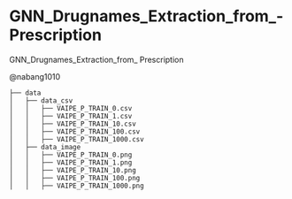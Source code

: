 # GNN_Drugnames_Extraction_from_-Prescription
GNN_Drugnames_Extraction_from_ Prescription

@nabang1010



```
├── data
│   ├── data_csv
│   │   ├── VAIPE_P_TRAIN_0.csv
│   │   ├── VAIPE_P_TRAIN_1.csv
│   │   ├── VAIPE_P_TRAIN_10.csv
│   │   ├── VAIPE_P_TRAIN_100.csv
│   │   ├── VAIPE_P_TRAIN_1000.csv
│   ├── data_image
│   │   ├── VAIPE_P_TRAIN_0.png
│   │   ├── VAIPE_P_TRAIN_1.png
│   │   ├── VAIPE_P_TRAIN_10.png
│   │   ├── VAIPE_P_TRAIN_100.png
│   │   ├── VAIPE_P_TRAIN_1000.png

```